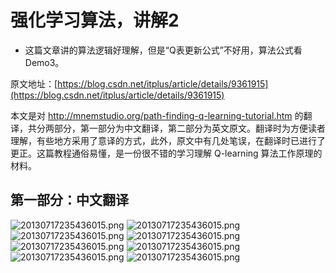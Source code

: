 # 强化学习算法，讲解2

* 这篇文章讲的算法逻辑好理解，但是“Q表更新公式”不好用，算法公式看Demo3。

原文地址：[https://blog.csdn.net/itplus/article/details/9361915](https://blog.csdn.net/itplus/article/details/9361915)

本文是对 http://mnemstudio.org/path-finding-q-learning-tutorial.htm 的翻译，共分两部分，第一部分为中文翻译，第二部分为英文原文。翻译时为方便读者理解，有些地方采用了意译的方式，此外，原文中有几处笔误，在翻译时已进行了更正。这篇教程通俗易懂，是一份很不错的学习理解 Q-learning 算法工作原理的材料。

## 第一部分：中文翻译
![20130717235436015.png](./images/20130717235436015.png)
![20130717235436015.png](./images/20130717235453953.png)
![20130717235436015.png](./images/20130717235526812.png)
![20130717235436015.png](./images/20130717235539125.png)
![20130717235436015.png](./images/20130717235551546.png)
![20130717235436015.png](./images/20130717235602062.png)
![20130717235436015.png](./images/20130717235610093.png)
![20130717235436015.png](./images/20130717235627750.png)



















